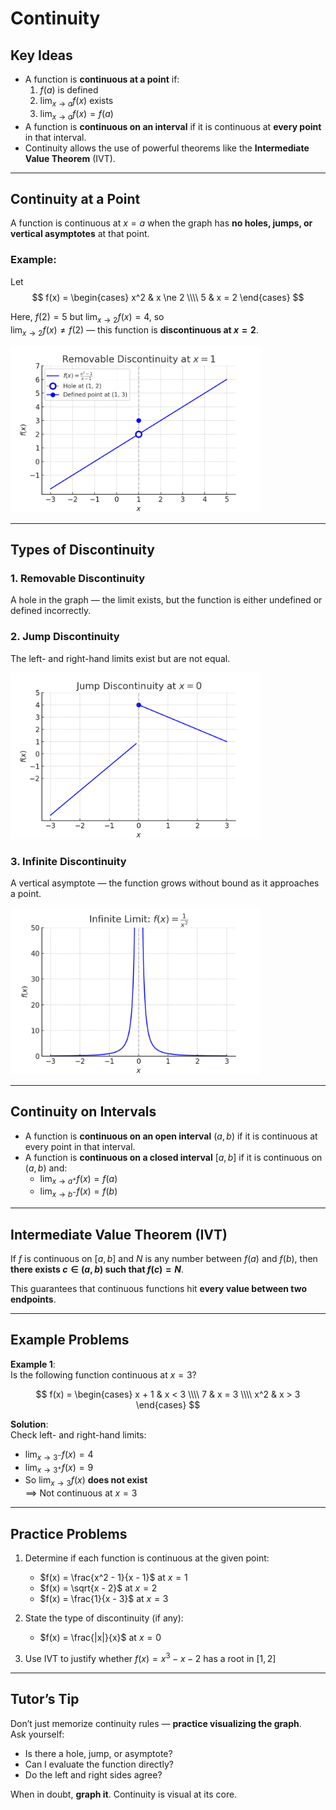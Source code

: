 # Continuity

## Key Ideas

- A function is **continuous at a point** if:
  1. $f(a)$ is defined  
  2. $\lim_{x \to a} f(x)$ exists  
  3. $\lim_{x \to a} f(x) = f(a)$
- A function is **continuous on an interval** if it is continuous at **every point** in that interval.
- Continuity allows the use of powerful theorems like the **Intermediate Value Theorem** (IVT).

---

## Continuity at a Point

A function is continuous at $x = a$ when the graph has **no holes, jumps, or vertical asymptotes** at that point.

### Example:

Let  
$$
f(x) = 
\begin{cases}
x^2 & x \ne 2 \\\\
5 & x = 2
\end{cases}
$$

Here, $f(2) = 5$ but $\lim_{x \to 2} f(x) = 4$, so  
$\lim_{x \to 2} f(x) \ne f(2)$ — this function is **discontinuous at $x = 2$**.

<img src="../images/removable-discontinuity.png" alt="Removable Discontinuity" width="400"/>

---

## Types of Discontinuity

### 1. Removable Discontinuity  
A hole in the graph — the limit exists, but the function is either undefined or defined incorrectly.

### 2. Jump Discontinuity  
The left- and right-hand limits exist but are not equal.

<img src="../images/jump-discontinuity.jpg" alt="Jump Discontinuity" width="400"/>

### 3. Infinite Discontinuity  
A vertical asymptote — the function grows without bound as it approaches a point.

<img src="../images/infinite-limit.png" alt="Infinite Limit" width="400"/>

---

## Continuity on Intervals

- A function is **continuous on an open interval** $(a, b)$ if it is continuous at every point in that interval.
- A function is **continuous on a closed interval** $[a, b]$ if it is continuous on $(a, b)$ and:
  - $\lim_{x \to a^+} f(x) = f(a)$  
  - $\lim_{x \to b^-} f(x) = f(b)$

---

## Intermediate Value Theorem (IVT)

If $f$ is continuous on $[a, b]$ and $N$ is any number between $f(a)$ and $f(b)$, then **there exists $c \in (a, b)$ such that $f(c) = N$**.

This guarantees that continuous functions hit **every value between two endpoints**.

---

## Example Problems

**Example 1**:  
Is the following function continuous at $x = 3$?

$$
f(x) = 
\begin{cases}
x + 1 & x < 3 \\\\
7 & x = 3 \\\\
x^2 & x > 3
\end{cases}
$$

**Solution**:  
Check left- and right-hand limits:

- $\lim_{x \to 3^-} f(x) = 4$
- $\lim_{x \to 3^+} f(x) = 9$
- So $\lim_{x \to 3} f(x)$ **does not exist**  
⟹ Not continuous at $x = 3$

---

## Practice Problems

1. Determine if each function is continuous at the given point:
   - $f(x) = \frac{x^2 - 1}{x - 1}$ at $x = 1$
   - $f(x) = \sqrt{x - 2}$ at $x = 2$
   - $f(x) = \frac{1}{x - 3}$ at $x = 3$

2. State the type of discontinuity (if any):
   - $f(x) = \frac{|x|}{x}$ at $x = 0$

3. Use IVT to justify whether $f(x) = x^3 - x - 2$ has a root in $[1, 2]$

---

## Tutor’s Tip

Don’t just memorize continuity rules — **practice visualizing the graph**.  
Ask yourself:

- Is there a hole, jump, or asymptote?
- Can I evaluate the function directly?
- Do the left and right sides agree?

When in doubt, **graph it**. Continuity is visual at its core.
